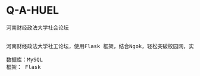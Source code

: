 # Q-A-HUEL
河南财经政法大学社会论坛
<pre>

河南财经政法大学社工论坛，使用Flask 框架，结合Ngok，轻松突破校园网，实现内网穿透，任意部署充当服务器。

数据库：MySQL
框架： Flask

</pre>
